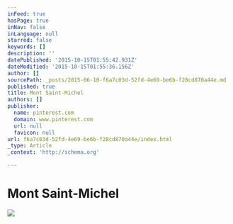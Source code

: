 ```yaml
---
inFeed: true
hasPage: true
inNav: false
inLanguage: null
starred: false
keywords: []
description: ''
datePublished: '2015-10-15T01:55:42.931Z'
dateModified: '2015-10-15T01:55:36.156Z'
author: []
sourcePath: _posts/2015-06-10-f6a7c03d-52fd-4e69-be6b-f28cd870a44e.md
published: true
title: Mont Saint-Michel
authors: []
publisher:
  name: pinterest.com
  domain: www.pinterest.com
  url: null
  favicon: null
url: f6a7c03d-52fd-4e69-be6b-f28cd870a44e/index.html
_type: Article
_context: 'http://schema.org'

---
```

# Mont Saint-Michel
![](https://s-media-cache-ak0.pinimg.com/736x/26/7a/73/267a733c31cd4508548cddd8cafafd94.jpg)